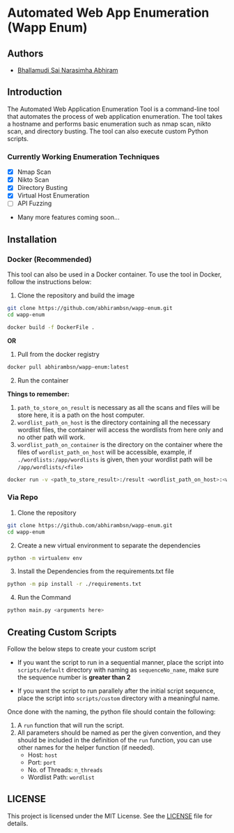 # Automated Web App Enumeration (Wapp Enum)

## Authors

- [Bhallamudi Sai Narasimha Abhiram](https://github.com/abhirambsn)

## Introduction

The Automated Web Application Enumeration Tool is a command-line tool that automates the process of web application enumeration. The tool takes a hostname and performs basic enumeration such as nmap scan, nikto scan, and directory busting. The tool can also execute custom Python scripts.

### Currently Working Enumeration Techniques

- [x] Nmap Scan
- [x] Nikto Scan
- [x] Directory Busting
- [x] Virtual Host Enumeration
- [ ] API Fuzzing
- Many more features coming soon...

## Installation

### Docker (Recommended)

This tool can also be used in a Docker container. To use the tool in Docker, follow the instructions below:

1. Clone the repository and build the image

```sh
git clone https://github.com/abhirambsn/wapp-enum.git
cd wapp-enum
```

```sh
docker build -f DockerFile .
```

**OR**

1. Pull from the docker registry

```sh
docker pull abhirambsn/wapp-enum:latest
```

2. Run the container

**Things to remember:**

1. `path_to_store_on_result` is necessary as all the scans and files will be store here, it is a path on the host computer.
2. `wordlist_path_on_host` is the directory containing all the necessary wordlist files, the container will access the wordlists from here only and no other path will work.
3. `wordlist_path_on_container` is the directory on the container where the files of `wordlist_path_on_host` will be accessible, example, if `./wordlists:/app/wordlists` is given, then your wordlist path will be `/app/wordlists/<file>`

```sh
docker run -v <path_to_store_result>:/result <wordlist_path_on_host>:<wordlist_path_on_container> [--net host] -it abhirambsn/wapp-enum:latest <arguments here>
```

### Via Repo

1. Clone the repository

```sh
git clone https://github.com/abhirambsn/wapp-enum.git
cd wapp-enum
```

2. Create a new virtual environment to separate the dependencies

```sh
python -m virtualenv env
```

3. Install the Dependencies from the requirements.txt file

```sh
python -m pip install -r ./requirements.txt
```

4. Run the Command

```sh
python main.py <arguments here>
```

## Creating Custom Scripts

Follow the below steps to create your custom script

- If you want the script to run in a sequential manner, place the script into `scripts/default` directory with naming as `sequenceNo_name`, make sure the sequence number is **greater than 2**

- If you want the script to run parallely after the initial script sequence, place the script into `scripts/custom` directory with a meaningful name.

Once done with the naming, the python file should contain the following:

1. A `run` function that will run the script.
2. All parameters should be named as per the given convention, and they should be included in the definition of the `run` function, you can use other names for the helper function (if needed).
    - Host: `host`
    - Port: `port`
    - No. of Threads: `n_threads`
    - Wordlist Path: `wordlist`

## LICENSE

This project is licensed under the MIT License. See the [LICENSE](LICENSE) file for details.

